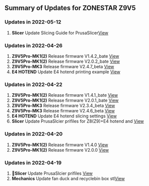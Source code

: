 ## Summary of Updates for ZONESTAR Z9V5
### Updates in 2022-05-12
1. **Slicer** Update Slicing Guide for PrusaSlicer[View](https://github.com/ZONESTAR3D/Slicing-Guide/tree/master/PrusaSlicer)

### Updates in 2022-04-26
1. **Z9V5Pro-MK1(2)** Release firmware V1.4.2_bate [View](https://github.com/ZONESTAR3D/Firmware/tree/master/Z9/Z9V5/bin/Z9V5Pro/beta)
2. **Z9V5Pro-MK1(2)** Release firmware V2.0.2_bate [View](https://github.com/ZONESTAR3D/Firmware/tree/master/Z9/Z9V5/bin/Z9V5Pro/beta)
3. **Z9V5Pro-MK3** Release firmware V2.4.7_beta [View](https://github.com/ZONESTAR3D/Firmware/tree/master/Z9/Z9V5/bin/Z9V5Pro-MK3/beta)
4. **E4 HOTEND** Update E4 hotend printing example [View](https://github.com/ZONESTAR3D/Upgrade-kit-guide/tree/main/HOTEND/E4%204-IN-1-OUT%20Non-Mixing%20Color%20Hotend/example)

### Updates in 2022-04-22
1. **Z9V5Pro-MK1(2)** Release firmware V1.4.1_bate [View](https://github.com/ZONESTAR3D/Firmware/tree/master/Z9/Z9V5/bin/Z9V5Pro/beta)
2. **Z9V5Pro-MK1(2)** Release firmware V2.0.1_bate [View](https://github.com/ZONESTAR3D/Firmware/tree/master/Z9/Z9V5/bin/Z9V5Pro/beta)
3. **Z9V5Pro-MK3** Release firmware V2.3.4_beta [View](https://github.com/ZONESTAR3D/Firmware/tree/master/Z9/Z9V5/bin/Z9V5Pro-MK3/beta)
4. **Z9V5Pro-MK3** Release firmware V2.4.6_beta [View](https://github.com/ZONESTAR3D/Firmware/tree/master/Z9/Z9V5/bin/Z9V5Pro-MK3/beta)
5. **E4 HOTEND** Update E4 hotend slicing settings [View](https://github.com/ZONESTAR3D/Upgrade-kit-guide/tree/main/HOTEND/E4%204-IN-1-OUT%20Non-Mixing%20Color%20Hotend/example)
6. **Slicer** Update PrusaSlcier prifiles for Z8(Z9)+E4 hotend and [View](https://github.com/ZONESTAR3D/Slicing-Guide/tree/master/PrusaSlicer)

### Updates in 2022-04-20
1. **Z9V5Pro-MK1(2)** Release firmware V1.4.0 [View](https://github.com/ZONESTAR3D/Firmware/tree/master/Z9/Z9V5/bin/Z9V5Pro/release)
2. **Z9V5Pro-MK1(2)** Release firmware V2.0.0 [View](https://github.com/ZONESTAR3D/Firmware/tree/master/Z9/Z9V5/bin/Z9V5Pro/release)

### Updates in 2022-04-19
1. :star2:**Slicer** Update PrusaSlcier prifiles [View](https://github.com/ZONESTAR3D/Slicing-Guide/tree/master/PrusaSlicer)
2. **Mechanics** Update fan duck and recyclebin box stl[View](https://github.com/ZONESTAR3D/Z9/tree/main/Z9V5/Parts_Stl)